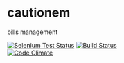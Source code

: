 cautionem
=========

bills management

[![Selenium Test Status](https://saucelabs.com/buildstatus/parroit)](https://saucelabs.com/u/parroit)
[![Build Status](https://secure.travis-ci.org/parroit/cautionem.png?branch=master)](http://travis-ci.org/parroit/cautionem)  
[![Code Climate](https://codeclimate.com/github/parroit/cautionem.png)](https://codeclimate.com/github/parroit/cautionem)
